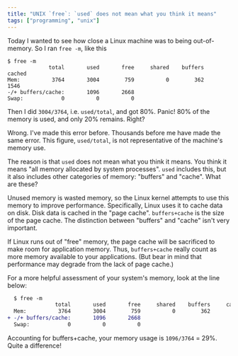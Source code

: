 ```yaml
---
title: "UNIX `free`: `used` does not mean what you think it means"
tags: ["programming", "unix"]
---
```


Today I wanted to see how close a Linux machine was to being out-of-memory.
So I ran `free -m`, like this

```
$ free -m
             total       used       free     shared    buffers     cached
Mem:          3764       3004        759          0        362       1546
-/+ buffers/cache:       1096       2668
Swap:            0          0          0
```

Then I did `3004/3764`, i.e. `used/total`, and got 80%.
Panic! 80% of the memory is used, and only 20% remains.
Right?

Wrong.
I've made this error before.
Thousands before me have made the same error.
This figure, `used/total`, is not representative of the machine's memory use.

The reason is that `used` does not mean what you think it means.
You think it means "all memory allocated by system processes".
`used` includes this,
but it also includes other categories of memory:
"buffers" and "cache".
What are these?

Unused memory is wasted memory,
so the Linux kernel attempts to use this memory to improve performance.
Specifically, Linux uses it to cache data on disk.
Disk data is cached in the "page cache".
`buffers+cache` is the size of the page cache.
The distinction between "buffers" and "cache" isn't very important.

If Linux runs out of "free" memory,
the page cache will be sacrificed
to make room for application memory.
Thus, `buffers+cache` really count as more memory available to your applications.
(But bear in mind that performance may degrade from the lack of page cache.)

For a more helpful assessment of your system's memory,
look at the line below:

```diff
  $ free -m
               total       used       free     shared    buffers     cached
  Mem:          3764       3004        759          0        362       1546
+ -/+ buffers/cache:       1096       2668
  Swap:            0          0          0
```

Accounting for buffers+cache,
your memory usage is `1096/3764` = 29%.
Quite a difference!
